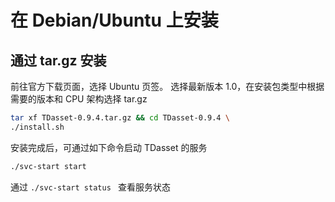# 在 Debian/Ubuntu 上安装




## 通过 tar.gz 安装
前往官方下载页面，选择 Ubuntu 页签。
选择最新版本 1.0，在安装包类型中根据需要的版本和 CPU 架构选择 tar.gz


 ```bash
tar xf TDasset-0.9.4.tar.gz && cd TDasset-0.9.4 \
./install.sh
```

安装完成后，可通过如下命令启动 TDasset 的服务

 ```bash
./svc-start start 
```

通过 `./svc-start status ` 查看服务状态

